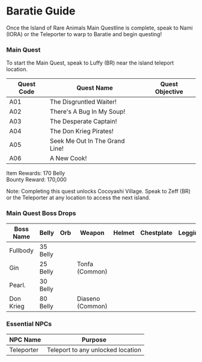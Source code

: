 # Baratie Guide

Once the Island of Rare Animals Main Questline is complete, speak to Nami (IORA) or the Teleporter to warp to Baratie and begin questing!

### Main Quest

To start the Main Quest, speak to Luffy (BR) near the island teleport location.

| Quest Code| Quest Name                    | Quest Objective|
|-----------|-----------                    |-----------|
| A01       | The Disgruntled Waiter!       |           |
| A02       | There's A Bug In My Soup!     |           |
| A03       | The Desperate Captain!        |           |
| A04       | The Don Krieg Pirates!        |           |
| A05       | Seek Me Out In The Grand Line!|           |
| A06       | A New Cook!                   |           |

Item Rewards: 170 Belly<br>
Bounty Reward: 170,000

Note: Completing this quest unlocks Cocoyashi Village. Speak to Zeff (BR) or the Teleporter at any location to access the next island.

### Main Quest Boss Drops

| Boss Name         | Belly      | Orb       | Weapon               | Helmet    | Chestplate | Leggings  | Boots     | Other     |
|-----------        |----------- |-----------|-----------           |-----------|----------- |-----------|-----------|-----------|
| Fullbody          | 35 Belly   |           |                      |           |            |           |           |           |
| Gin               | 25 Belly   |           | Tonfa (Common)       |           |            |           |           |           |
| Pearl.            | 30 Belly   |           |                      |           |            |           |           |           |
| Don Krieg         | 80 Belly   |           | Diaseno (Common)     |           |            |           |           |           |

### Essential NPCs

| NPC Name         | Purpose                            |
|-------------     |-----------                         |
| Teleporter       | Teleport to any unlocked location  |